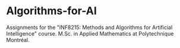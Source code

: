 # Algorithms-for-AI
Assignments for the "INF8215: Methods and Algorithms for Artificial Intelligence" course. M.Sc. in Applied Mathematics at Polytechnique Montréal. 
